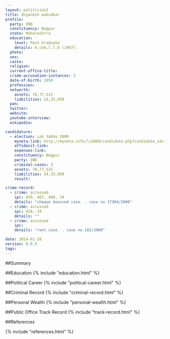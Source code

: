 ```yaml
---
layout: politician2
title: dnyanesh wakudkar
profile: 
  party: IND
  constituency: Nagpur
  state: Maharashtra
  education: 
    level: Post Graduate
    details: m.com,l.l.b (1987).
  photo: 
  sex: 
  caste: 
  religion: 
  current-office-title: 
  crime-accusation-instances: 3
  date-of-birth: 1958
  profession: 
  networth: 
    assets: 78,77,515
    liabilities: 14,33,930
  pan: 
  twitter: 
  website: 
  youtube-interview: 
  wikipedia: 

candidature: 
  - election: Lok Sabha 2009
    myneta-link: http://myneta.info/ls2009/candidate.php?candidate_id=1445
    affidavit-link: 
    expenses-link: 
    constituency: Nagpur 
    party: IND
    criminal-cases: 3
    assets: 78,77,515
    liabilities: 14,33,930
    result:  

crime-record: 
  - crime: accussed
    ipc: 420, 467, 468, 34
    details: "cheque bounced case. . case no 17364/2006" 
  - crime: accussed
    ipc: 420, 34
    details: "" 
  - crime: accussed
    ipc: 
    details: "rent case. . case no.182/2008" 

date: 2014-01-28
version: 0.0.5
tags: 
---
```

##Summary


##Education
{% include "education.html" %}


##Political Career
{% include "political-career.html" %}


##Criminal Record
{% include "criminal-record.html" %}


##Personal Wealth
{% include "personal-wealth.html" %}


##Public Office Track Record
{% include "track-record.html" %}


##References


{% include "references.html" %}
